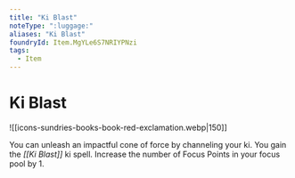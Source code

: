 ```yaml
---
title: "Ki Blast"
noteType: ":luggage:"
aliases: "Ki Blast"
foundryId: Item.MgYLe6S7NRIYPNzi
tags:
  - Item
---
```


# Ki Blast
![[icons-sundries-books-book-red-exclamation.webp|150]]

You can unleash an impactful cone of force by channeling your ki. You gain the _[[Ki Blast]]_ ki spell. Increase the number of Focus Points in your focus pool by 1.

